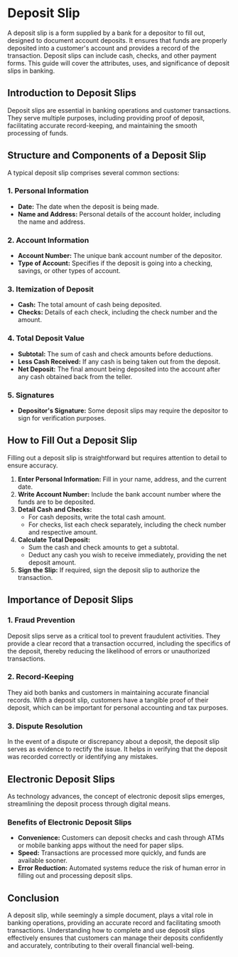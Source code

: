 # Deposit Slip

A deposit slip is a form supplied by a bank for a depositor to fill out, designed to document account deposits. It ensures that funds are properly deposited into a customer's account and provides a record of the transaction. Deposit slips can include cash, checks, and other payment forms. This guide will cover the attributes, uses, and significance of deposit slips in banking.

## Introduction to Deposit Slips

Deposit slips are essential in banking operations and customer transactions. They serve multiple purposes, including providing proof of deposit, facilitating accurate record-keeping, and maintaining the smooth processing of funds.

## Structure and Components of a Deposit Slip

A typical deposit slip comprises several common sections:

### 1. Personal Information
- **Date:** The date when the deposit is being made.
- **Name and Address:** Personal details of the account holder, including the name and address.

### 2. Account Information
- **Account Number:** The unique bank account number of the depositor.
- **Type of Account:** Specifies if the deposit is going into a checking, savings, or other types of account.

### 3. Itemization of Deposit
- **Cash:** The total amount of cash being deposited.
- **Checks:** Details of each check, including the check number and the amount.

### 4. Total Deposit Value
- **Subtotal:** The sum of cash and check amounts before deductions.
- **Less Cash Received:** If any cash is being taken out from the deposit.
- **Net Deposit:** The final amount being deposited into the account after any cash obtained back from the teller.

### 5. Signatures
- **Depositor's Signature:** Some deposit slips may require the depositor to sign for verification purposes.

## How to Fill Out a Deposit Slip

Filling out a deposit slip is straightforward but requires attention to detail to ensure accuracy.

1. **Enter Personal Information:** Fill in your name, address, and the current date.
2. **Write Account Number:** Include the bank account number where the funds are to be deposited.
3. **Detail Cash and Checks:** 
   - For cash deposits, write the total cash amount.
   - For checks, list each check separately, including the check number and respective amount.
4. **Calculate Total Deposit:**
   - Sum the cash and check amounts to get a subtotal.
   - Deduct any cash you wish to receive immediately, providing the net deposit amount.
5. **Sign the Slip:** If required, sign the deposit slip to authorize the transaction.

## Importance of Deposit Slips

### 1. Fraud Prevention
Deposit slips serve as a critical tool to prevent fraudulent activities. They provide a clear record that a transaction occurred, including the specifics of the deposit, thereby reducing the likelihood of errors or unauthorized transactions.

### 2. Record-Keeping
They aid both banks and customers in maintaining accurate financial records. With a deposit slip, customers have a tangible proof of their deposit, which can be important for personal accounting and tax purposes.

### 3. Dispute Resolution
In the event of a dispute or discrepancy about a deposit, the deposit slip serves as evidence to rectify the issue. It helps in verifying that the deposit was recorded correctly or identifying any mistakes.

## Electronic Deposit Slips

As technology advances, the concept of electronic deposit slips emerges, streamlining the deposit process through digital means.

### Benefits of Electronic Deposit Slips
- **Convenience:** Customers can deposit checks and cash through ATMs or mobile banking apps without the need for paper slips.
- **Speed:** Transactions are processed more quickly, and funds are available sooner.
- **Error Reduction:** Automated systems reduce the risk of human error in filling out and processing deposit slips.

## Conclusion

A deposit slip, while seemingly a simple document, plays a vital role in banking operations, providing an accurate record and facilitating smooth transactions. Understanding how to complete and use deposit slips effectively ensures that customers can manage their deposits confidently and accurately, contributing to their overall financial well-being.